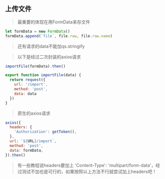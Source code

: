 ## 上传文件
> 最重要的体现在用FormData来存文件
```js
let formData = new FormData()
formData.append(`file`, file.raw, file.raw.name)
```
> 还有请求的data不能加qs.stringify

> 以下是经过二次封装的axios请求
```js
importFile(formData).then()
```
```js
export function importFile(data) {
  return request({
    url: '/import',
    method: 'post',
    data: data
  })
}
```
> 原生的axios请求
```js
axios({
  headers: {
    'Authorization': getToken(),
  },
  url: `${URL}/import`,
  method: 'post',
  data: formData,
}).then()
```

> 有一些教程说headers要加上 'Content-Type': 'multipart/form-data'，经过测试不加也是可行的，如果按照以上方法不行就尝试加上headers吧！